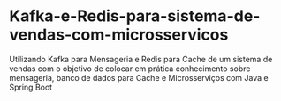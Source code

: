 # Kafka-e-Redis-para-sistema-de-vendas-com-microsservicos
Utilizando Kafka para Mensageria e Redis para Cache de um sistema de vendas com o objetivo de colocar em prática conhecimento sobre mensageria, banco de dados para Cache e Microsserviços com Java e Spring Boot

